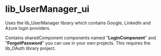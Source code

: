 # lib_UserManager_ui
Uses the lib_UserManager library which contains Google, LinkedIn and Azure login providers.

Contains sharedComponent components named "**LoginComponent**" and "**ForgotPassword**" you can use in your own projects.
This requires the lib_OAuth library project.
